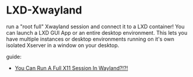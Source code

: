 # LXD-Xwayland
run a "root full" Xwayland session and connect it to a LXD container! You can launch a LXD GUI App or an entire desktop environment. This lets you have multiple instances or desktop environments running on it's own isolated Xserver in a window on your desktop.

guide:
- [You Can Run A Full X11 Session In Wayland?!?!](https://youtu.be/8jmxhhdfSd8)
